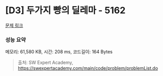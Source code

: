 # [D3] 두가지 빵의 딜레마 - 5162 

[문제 링크](https://swexpertacademy.com/main/code/problem/problemDetail.do?contestProbId=AWTaTDua3OoDFAVT) 

### 성능 요약

메모리: 61,580 KB, 시간: 208 ms, 코드길이: 164 Bytes



> 출처: SW Expert Academy, https://swexpertacademy.com/main/code/problem/problemList.do